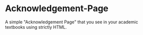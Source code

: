 # Acknowledgement-Page
A simple "Acknowledgement Page" that you see in your academic textbooks using strictly HTML.
